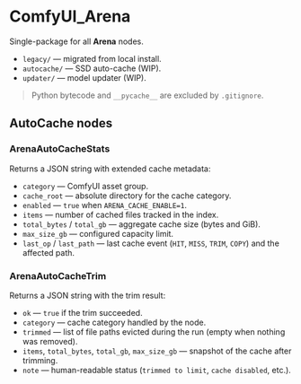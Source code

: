 # ComfyUI_Arena

Single-package for all **Arena** nodes.

- `legacy/` — migrated from local install.
- `autocache/` — SSD auto-cache (WIP).
- `updater/` — model updater (WIP).

> Python bytecode and `__pycache__` are excluded by `.gitignore`.

## AutoCache nodes

### ArenaAutoCacheStats

Returns a JSON string with extended cache metadata:

- `category` — ComfyUI asset group.
- `cache_root` — absolute directory for the cache category.
- `enabled` — `true` when `ARENA_CACHE_ENABLE=1`.
- `items` — number of cached files tracked in the index.
- `total_bytes` / `total_gb` — aggregate cache size (bytes and GiB).
- `max_size_gb` — configured capacity limit.
- `last_op` / `last_path` — last cache event (`HIT`, `MISS`, `TRIM`, `COPY`) and the affected path.

### ArenaAutoCacheTrim

Returns a JSON string with the trim result:

- `ok` — `true` if the trim succeeded.
- `category` — cache category handled by the node.
- `trimmed` — list of file paths evicted during the run (empty when nothing was removed).
- `items`, `total_bytes`, `total_gb`, `max_size_gb` — snapshot of the cache after trimming.
- `note` — human-readable status (`trimmed to limit`, `cache disabled`, etc.).
